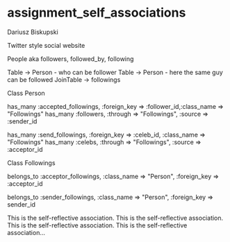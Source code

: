 assignment_self_associations
============================

Dariusz Biskupski

Twitter style social website

People aka followers, followed_by, following

Table -> Person - who can be follower
Table -> Person - here the same guy can be followed
JoinTable -> followings

Class Person

has_many :accepted_followings, :foreign_key => :follower_id,:class_name => "Followings"
has_many :followers, :through => "Followings", :source => :sender_id 

has_many :send_followings, :foreign_key => :celeb_id, :class_name => "Followings"
has_many :celebs, :through => "Followings", :source => :acceptor_id

Class Followings

belongs_to :acceptor_followings, :class_name => "Person", :foreign_key => :acceptor_id

belongs_to :sender_followings, :class_name => "Person", :foreign_key => sender_id



This is the self-reflective association. This is the self-reflective association. This is the self-reflective association. This is the self-reflective association...
